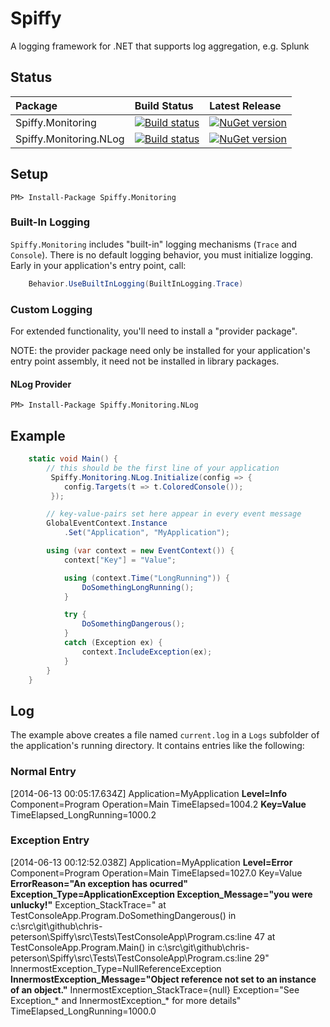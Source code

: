 # Spiffy

A logging framework for .NET that supports log aggregation, e.g. Splunk

## Status

Package | Build Status | Latest Release
:-------- | :------------ | :------------
Spiffy.Monitoring | [![Build status](https://ci.appveyor.com/api/projects/status/251sp958bhrbxpwk?svg=true)](https://ci.appveyor.com/project/chris-peterson/spiffy) | [![NuGet version](https://img.shields.io/nuget/v/Spiffy.Monitoring.svg)](https://badge.fury.io/nu/spiffy.monitoring)
Spiffy.Monitoring.NLog | [![Build status](https://ci.appveyor.com/api/projects/status/251sp958bhrbxpwk?svg=true)](https://ci.appveyor.com/project/chris-peterson/spiffy) | [![NuGet version](https://img.shields.io/nuget/vpre/Spiffy.Monitoring.NLog.svg)](https://badge.fury.io/nu/spiffy.monitoring.nlog)

## Setup

`PM> Install-Package Spiffy.Monitoring`

### Built-In Logging

`Spiffy.Monitoring` includes "built-in" logging mechanisms (`Trace` and `Console`).  There is no default logging behavior, you must
initialize logging.  Early in your application's entry point, call:

```c#
    Behavior.UseBuiltInLogging(BuiltInLogging.Trace)
```

### Custom Logging

For extended functionality, you'll need to install a "provider package".

NOTE: the provider package need only be installed for your application's entry point assembly, it need not be installed in library packages.

#### NLog Provider

`PM> Install-Package Spiffy.Monitoring.NLog`

## Example

```c#
    static void Main() {
        // this should be the first line of your application
         Spiffy.Monitoring.NLog.Initialize(config => {
            config.Targets(t => t.ColoredConsole());
         });

        // key-value-pairs set here appear in every event message
        GlobalEventContext.Instance
            .Set("Application", "MyApplication");

        using (var context = new EventContext()) {
            context["Key"] = "Value";

            using (context.Time("LongRunning")) {
                DoSomethingLongRunning();
            }

            try {
                DoSomethingDangerous();
            }
            catch (Exception ex) {
                context.IncludeException(ex);
            }
        }
    }
```

## Log

The example above creates a file named `current.log` in a `Logs` subfolder of the application's running directory.  It contains entries like the following:

### Normal Entry

[2014-06-13 00:05:17.634Z] Application=MyApplication **Level=Info** Component=Program Operation=Main TimeElapsed=1004.2 **Key=Value** TimeElapsed_LongRunning=1000.2

### Exception Entry

[2014-06-13 00:12:52.038Z] Application=MyApplication **Level=Error** Component=Program Operation=Main TimeElapsed=1027.0 Key=Value **ErrorReason="An exception has ocurred"** **Exception_Type=ApplicationException Exception_Message="you were unlucky!"** Exception_StackTrace="   at TestConsoleApp.Program.DoSomethingDangerous() in c:\src\git\github\chris-peterson\Spiffy\src\Tests\TestConsoleApp\Program.cs:line 47
   at TestConsoleApp.Program.Main() in c:\src\git\github\chris-peterson\Spiffy\src\Tests\TestConsoleApp\Program.cs:line 29" InnermostException_Type=NullReferenceException **InnermostException_Message="Object reference not set to an instance of an object."** InnermostException_StackTrace={null} Exception="See Exception_* and InnermostException_* for more details" TimeElapsed_LongRunning=1000.0
